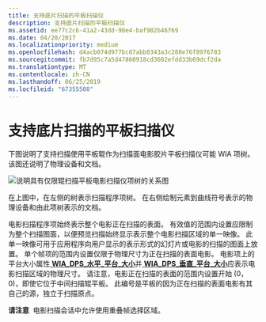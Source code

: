 ```yaml
---
title: 支持底片扫描的平板扫描仪
description: 支持底片扫描的平板扫描仪
ms.assetid: ee77c2c6-41a2-43dd-90e4-baf902b46f69
ms.date: 04/20/2017
ms.localizationpriority: medium
ms.openlocfilehash: d4acb074d977bc87abb0343a3c288e76f8976783
ms.sourcegitcommit: fb7d95c7a5d47860918cd3602efdd33b69dcf2da
ms.translationtype: MT
ms.contentlocale: zh-CN
ms.lasthandoff: 06/25/2019
ms.locfileid: "67355508"
---
```

# <a name="flatbed-scanners-that-support-film-scanning"></a>支持底片扫描的平板扫描仪





下图说明了支持扫描使用平板辊作为扫描面电影胶片平板扫描仪可能 WIA 项树。 该图还说明了物理设备和文档。

![说明具有仅限辊扫描平板电影扫描仪项树的关系图](images/art-flatbed-film.png)

在上图中，在左侧的树表示扫描程序项树。 在右侧绘制元素到曲线符号表示的物理设备和由此项树表示的文档。

电影扫描程序项始终表示整个电影正在扫描的表面。 有效值的范围内设置应限制为整个扫描图面，以便预览扫描始终显示表示整个电影扫描区域的单一映像。 此单一映像可用于应用程序向用户显示的表示形式的幻灯片或电影的扫描的图面上放置。 单个帧项的范围内设置仅限于物理尺寸为正在扫描的表面电影。 电影项上的平台大小属性[ **WIA\_DPS\_水平\_平台\_大小**](https://docs.microsoft.com/windows-hardware/drivers/image/wia-dps-horizontal-bed-size)并[ **WIA\_DPS\_垂直\_平台\_大小**](https://docs.microsoft.com/windows-hardware/drivers/image/wia-dps-vertical-bed-size)应表示电影扫描区域的物理尺寸。 请注意，电影正在扫描的表面的范围内设置开始 (0，0)，即使它位于中间扫描辊平板。 此编号是平板的因为正在扫描的表面电影有其自己的源，独立于扫描原点。

**请注意**  电影扫描会话中允许使用重叠帧选择区域。

 

 

 




